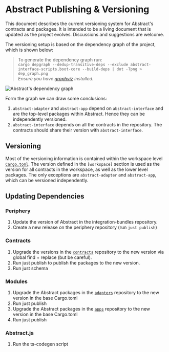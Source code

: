 # Abstract Publishing & Versioning

This document describes the current versioning system for Abstract's contracts and packages. It is intended to be a living document that is updated as the project evolves. Discussions and suggestions are welcome.

The versioning setup is based on the dependency graph of the project, which is shown below:

> To generate the dependency graph run:  
> `cargo depgraph --dedup-transitive-deps --exclude abstract-interface-scripts,boot-core --build-deps | dot -Tpng > dep_graph.png`  
> *Ensure you have [graphviz](https://graphviz.gitlab.io/download/) installed.*

![Abstract's dependency graph](../docs/dep_graph.png)

Form the graph we can draw some conclusions:

1. `abstract-adapter` and `abstract-app` depend on `abstract-interface` and are the top-level packages within Abstract.
   Hence
   they can be independently versioned.
2. `abstract-interface` depends on all the contracts in the repository. The contracts should share their version
   with `abstract-interface`.

## Versioning

Most of the versioning information is contained within the workspace level [`Cargo.toml`](./Cargo.toml). The version
defined in the `[workspace]` section is used as the version for all contracts in the workspace, as well as the lower
level packages. The only exceptions are `abstract-adapter` and `abstract-app`, which can be versioned independently.

## Updating Dependencies

### Periphery

1. Update the version of Abstract in the integration-bundles repository.
2. Create a new release on the periphery repository (run `just publish`)

### Contracts

1. Upgrade the versions in the [`contracts`](https://github.com/AbstractSDK/abstract) repository to the new version via
   global find + replace (but be careful).
2. Run just publish to publish the packages to the new version.
3. Run just schema

### Modules

1. Upgrade the Abstract packages in the [`adapters`](https://github.com/AbstractSDK/adapters) repository to the new version in
   the base Cargo.toml
2. Run just publish
3. Upgrade the Abstract packages in the [`apps`](https://github.com/AbstractSDK/apps) repository to the new version in
   the base Cargo.toml
4. Run just publish

### Abstract.js

1. Run the ts-codegen script
